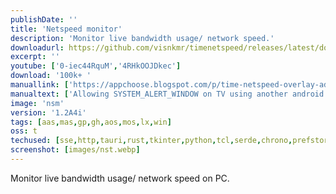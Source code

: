 ```yaml
---
publishDate: ''
title: 'Netspeed monitor'
description: 'Monitor live bandwidth usage/ network speed.'
downloadurl: https://github.com/visnkmr/timenetspeed/releases/latest/download/app-release.apk
excerpt: ''
youtube: ['0-iec44RquM','4RHkOOJDkec']
download: '100k+ '
manuallink: ['https://appchoose.blogspot.com/p/time-netspeed-overlay-adb-help-for.html','https://appchoose.blogspot.com/p/allowing-systemalertwindow-on-tv-using.html']
manualtext: ['Allowing SYSTEM_ALERT_WINDOW on TV using another android device','Enabling Time Netspeed overlay using ADB Remote, Keyboard & Shell']
image: 'nsm'
version: '1.2A4i'
tags: [aas,mas,gp,gh,aos,mos,lx,win]
oss: t
techused: [sse,http,tauri,rust,tkinter,python,tcl,serde,chrono,prefstore,json,tiny_http,human-panic]
screenshot: [images/nst.webp]
---
```


Monitor live bandwidth usage/ network speed on PC.